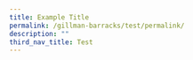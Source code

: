 ```yaml
---
title: Example Title
permalink: /gillman-barracks/test/permalink/
description: ""
third_nav_title: Test
---
```

